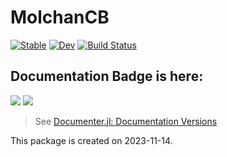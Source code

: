 # MolchanCB

[![Stable](https://img.shields.io/badge/docs-stable-blue.svg)](https://okatsn.github.io/MolchanCB.jl/stable/)
[![Dev](https://img.shields.io/badge/docs-dev-blue.svg)](https://okatsn.github.io/MolchanCB.jl/dev/)
[![Build Status](https://github.com/okatsn/MolchanCB.jl/actions/workflows/CI.yml/badge.svg?branch=main)](https://github.com/okatsn/MolchanCB.jl/actions/workflows/CI.yml?query=branch%3Amain)

<!-- Don't have any of your custom contents above; they won't occur if there is no citation. -->

## Documentation Badge is here:

[![](https://img.shields.io/badge/docs-stable-blue.svg)](https://okatsn.github.io/MolchanCB.jl/stable)
[![](https://img.shields.io/badge/docs-dev-blue.svg)](https://okatsn.github.io/MolchanCB.jl/dev)

> See [Documenter.jl: Documentation Versions](https://documenter.juliadocs.org/dev/man/hosting/#Documentation-Versions)


This package is created on 2023-11-14.
